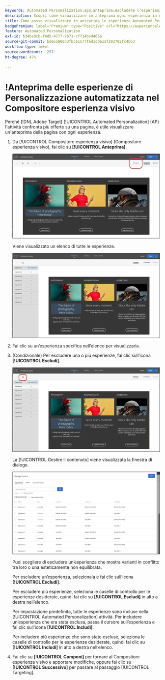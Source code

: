 ```yaml
---
keywords: Automated Personalization;app;anteprima;escludere l’esperienza;
description: Scopri come visualizzare in anteprima ogni esperienza in un’attività Automated Personalization (AP) in Adobe [!DNL Target] utilizzando il Compositore esperienza visivo.
title: Come posso visualizzare in anteprima le esperienze Automated Personalization nel Compositore esperienza visivo?
badgePremium: label="Premium" type="Positive" url="https://experienceleague.adobe.com/docs/target/using/introduction/intro.html?lang=en#premium newtab=true" tooltip="See what's included in Target Premium."
feature: Automated Personalization
exl-id: b346e9cb-f4db-4777-8671-cf714bed465a
source-git-commit: bde5506033fbca1577fad1cda1af203702fc4bb3
workflow-type: tm+mt
source-wordcount: '257'
ht-degree: 47%

---
```


# !Anteprima delle esperienze di Personalizzazione automatizzata nel Compositore esperienza visivo

Perché [!DNL Adobe Target] [!UICONTROL Automated Personalization] (AP) l&#39;attività confronta più offerte su una pagina, è utile visualizzare un&#39;anteprima della pagina con ogni esperienza.

1. Da [!UICONTROL Compositore esperienza visivo] (Compositore esperienza visivo), fai clic su **[!UICONTROL Anteprima]**.

   ![Icona Anteprima](/help/main/c-activities/t-automated-personalization/assets/preview.png)

   Viene visualizzato un elenco di tutte le esperienze.

   ![Anteprima esperienze](/help/main/c-activities/t-automated-personalization/assets/ap_preview-new.png)

1. Fai clic su un’esperienza specifica nell’elenco per visualizzarla.

1. (Condizionale) Per escludere una o più esperienze, fai clic sull’icona **[!UICONTROL Escludi]**.

   ![Icona Escludi](/help/main/c-activities/t-automated-personalization/assets/ap_exclude-new.png)

   La [!UICONTROL Gestire il contenuto] viene visualizzata la finestra di dialogo.

   ![Finestra di dialogo Gestione contenuto](/help/main/c-activities/t-automated-personalization/assets/preview-exclude.png)

   Puoi scegliere di escludere un’esperienza che mostra varianti in conflitto tra loro o una esteticamente non equilibrata.

   Per escludere un’esperienza, selezionala e fai clic sull’icona **[!UICONTROL Escludi]**.

   Per escludere più esperienze, seleziona le caselle di controllo per le esperienze desiderate, quindi fai clic su **[!UICONTROL Escludi]** in alto a destra nell’elenco.

   Per impostazione predefinita, tutte le esperienze sono incluse nella [!UICONTROL Automated Personalization] attività. Per includere un’esperienza che era stata esclusa, passa il cursore sull’esperienza e fai clic sull’icona **[!UICONTROL Includi]**.

   Per includere più esperienze che sono state escluse, seleziona le caselle di controllo per le esperienze desiderate, quindi fai clic su **[!UICONTROL Includi]** in alto a destra nell’elenco.

1. Fai clic su **[!UICONTROL Componi]** per tornare al Compositore esperienza visivo e apportare modifiche, oppure fai clic su **[!UICONTROL Successivo]** per passare al passaggio [!UICONTROL Targeting].
